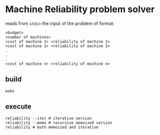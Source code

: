 # Machine Reliability problem solver
reads from `stdin` the input of the problem of format:
```
<budget>
<number of machines>
<cost of machine 1> <reliability of machine 1>
<cost of machine 2> <reliability of machine 2>
.
.
.
<cost of machine n> <reliability of machine n>
```
## build
```
make
```
## execute
```
reliability --iter # iterative version
reliability --memo # recursive memoized version
reliability # both memoized and iterative
```
